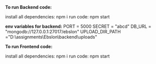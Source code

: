 **To run Backend code:**

install all dependencies: npm i 
run code: npm start

**env variables for backend:**
PORT = 5000
SECRET = "abcd"
DB_URL = "mongodb://127.0.0.1:27017/ebslon"
UPLOAD_DIR_PATH ="D:\assignments\Ebslon\backend\uploads\"



**To run Frontend code:**

install all dependencies: npm i 
run code: npm start
